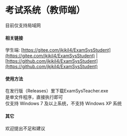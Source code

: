 # 考试系统（教师端）
目前仅支持局域网

#### 相关链接
学生端: [https://gitee.com/jkjkil4/ExamSysStudent](https://gitee.com/jkjkil4/ExamSysStudent) | [https://github.com/jkjkil4/ExamSysStudent](https://github.com/jkjkil4/ExamSysStudent)

#### 使用方法
在发行版（Releases）里下载ExamSysTeacher.exe  
是单文件程序，直接执行即可  
仅支持 Windows 7 及以上系统，不支持 Windows XP 系统

#### 其它
欢迎提出不足和建议
